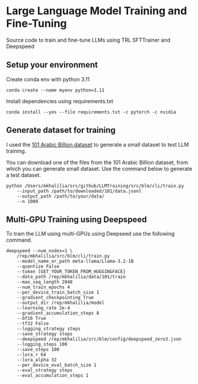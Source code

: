 # Large Language Model Training and Fine-Tuning
Source code to train and fine-tune LLMs using TRL SFTTrainer and Deepspeed

## Setup your environment
Create conda env with python 3.11

    conda create --name myenv python=3.11

Install dependencies using requirements.txt

    conda install --yes --file requirements.txt -c pytorch -c nvidia

## Generate dataset for training
I used the [101 Arabic Billion dataset](https://huggingface.co/datasets/ClusterlabAi/101_billion_arabic_words_dataset) to generate a small dataset to test LLM training.

You can download one of the files from the 101 Arabic Billion dataset, from which you can generate small dataset. Use the command below to generate a test dataset.

    python /Users/mkhalilia/src/github/LLMTraining/src/blm/cli/train.py
        --input_path /path/to/downloaded/101/data.jsonl 
        --output_path /path/to/your/data/ 
        --n 1000

## Multi-GPU Training using Deepspeed
To train the LLM using multi-GPUs using Deepseed use the following command.

    deepspeed --num_nodes=1 \
        /rep/mkhalilia/src/blm/cli/train.py 
        --model_name_or_path meta-llama/Llama-3.2-1B 
        --quantize False 
        --token [GET_YOUR_TOKEN_FROM_HUGGINGFACE] 
        --data_path /rep/mkhalilia/data/101/train 
        --max_seq_length 2048 
        --num_train_epochs 4 
        --per_device_train_batch_size 1 
        --gradient_checkpointing True 
        --output_dir /rep/mkhalilia/model 
        --learning_rate 2e-4 
        --gradient_accumulation_steps 8 
        --bf16 True 
        --tf32 False 
        --logging_strategy steps 
        --save_strategy steps 
        --deepspeed /rep/mkhalilia/src/blm/config/deepspeed_zero3.json  
        --logging_steps 100 
        --save_steps 100 
        --lora_r 64 
        --lora_alpha 32 
        --per_device_eval_batch_size 1 
        --eval_strategy steps 
        --eval_accumulation_steps 1 